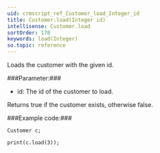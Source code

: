 ```yaml
---
uid: crmscript_ref_Customer_load_Integer_id
title: Customer.load(Integer id)
intellisense: Customer.load
sortOrder: 178
keywords: load(Integer)
so.topic: reference
---
```


Loads the customer with the given id.



###Parameter:###


 - id: The id of the customer to load.


Returns true if the customer exists, otherwise false.



###Example code:###


    Customer c;
    
    print(c.load(3));


